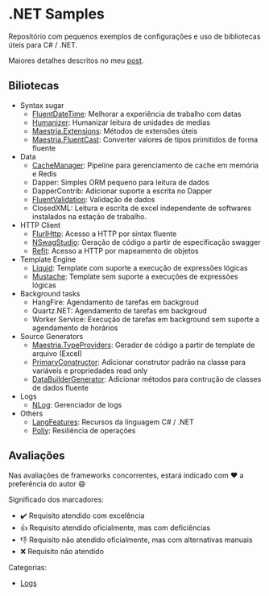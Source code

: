# .NET Samples

Repositório com pequenos exemplos de configurações e uso de bibliotecas úteis para C# / .NET.

Maiores detalhes descritos no meu [post](https://fabionaspolini.medium.com/bibliotecas-para-incrementar-a-produtividade-em-c-net-52749e9329d3).

## Biliotecas

- Syntax sugar
  - [FluentDateTime](FluentDateTime): Melhorar a experiência de trabalho com datas
  - [Humanizer](Humanizer): Humanizar leitura de unidades de medias
  - [Maestria.Extensions](MaestriaExtensions): Métodos de extensões úteis
  - [Maestria.FluentCast](MaestriaFluentCast): Converter valores de tipos primitidos de forma fluente
- Data
  - [CacheManager](CacheManager): Pipeline para gerenciamento de cache em memória e Redis
  - Dapper: Simples ORM pequeno para leitura de dados
  - DapperContrib: Adicionar suporte a escrita no Dapper
  - [FluentValidation](FluentValidation): Validação de dados
  - ClosedXML: Leitura e escrita de excel independente de softwares instalados na estação de trabalho.
- HTTP Client
  - [FlurlHttp](FlurlHttp): Acesso a HTTP por sintax fluente
  - [NSwagStudio](NSwagStudio): Geração de código a partir de especificação swagger
  - [Refit](Refit): Acesso a HTTP por mapeamento de objetos
- Template Engine
  - [Liquid](Liquid): Template com suporte a execução de expressões lógicas
  - [Mustache](Mustache): Template sem suporte a execuções de expressões lógicas
- Background tasks
  - HangFire: Agendamento de tarefas em backgroud
  - Quartz.NET: Agendamento de tarefas em backgroud
  - Worker Service: Execução de tarefas em background sem suporte a agendamento de horários
- Source Generators
  - [Maestria.TypeProviders](MaestriaTypeProviders): Gerador de código a partir de template de arquivo (Excel)
  - [PrimaryConstructor](PrimaryConstructor): Adicionar construtor padrão na classe para variáveis e propriedades read only
  - [DataBuilderGenerator](DataBuilderGenerator): Adicionar métodos para contrução de classes de dados fluente
- Logs
  - [NLog](NLog): Gerenciador de logs
- Others
  - [LangFeatures](LangFeatures): Recursos da linguagem C# / .NET
  - [Polly](Polly): Resiliência de operações


## Avaliações

Nas avaliações de frameworks concorrentes, estará indicado com :heart: a preferência do autor :smile:

Significado dos marcadores:

- :heavy_check_mark: Requisito atendido com excelência
- :+1: Requisito atendido oficialmente, mas com deficiências
- :-1: Requisito não atendido oficialmente, mas com alternativas manuais
- :x: Requisito não atendido

Categorias:

- [Logs](Docs/Logs.md)